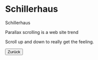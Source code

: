 <link rel="stylesheet" href="/Buchstadt-Leipzig/css/style.css">
<style>
.bgimg-1 {
  background-image: url("https://upload.wikimedia.org/wikipedia/commons/4/49/Schillerhaus_Menckestrasse_Leipzig_2009.jpg");
}
.bgimg-2 {
  background-image: url("https://upload.wikimedia.org/wikipedia/commons/e/ec/Reclam-Regalwand_%28Marquardt%29.JPG");
}
.bgimg-3 {
  background-image: url("https://upload.wikimedia.org/wikipedia/commons/4/49/Schillerhaus_Menckestrasse_Leipzig_2009.jpg");
}
</style>


# Schillerhaus

<div class="bgimg-1">
  <div class="caption">
  <span class="border">Schillerhaus</span>
  </div>
</div>

<div class="separator">
  <p>Parallax scrolling is a web site trend</p>
</div>

<div class="bgimg-2"></div>

<div style="position:relative;">
  <div class="separator">
  <p>Scroll up and down to really get the feeling.</p>
  </div>
</div>

<div class="bgimg-3">
</div>

<button type="button" onclick="history.back();">Zurück</button>

